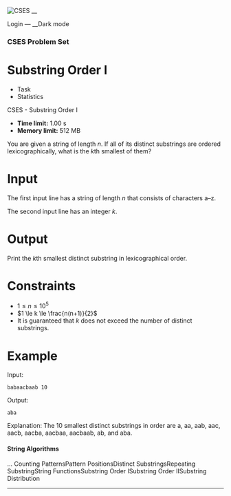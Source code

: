 ![CSES](/logo.png?1) __

Login — __Dark mode

### CSES Problem Set

# Substring Order I

  * Task
  * Statistics

CSES - Substring Order I

  * **Time limit:** 1.00 s
  * **Memory limit:** 512 MB

You are given a string of length $n$. If all of its distinct substrings are
ordered lexicographically, what is the $k$th smallest of them?

# Input

The first input line has a string of length $n$ that consists of characters
a–z.

The second input line has an integer $k$.

# Output

Print the $k$th smallest distinct substring in lexicographical order.

# Constraints

  * $1 \le n \le 10^5$
  * $1 \le k \le \frac{n(n+1)}{2}$
  * It is guaranteed that $k$ does not exceed the number of distinct substrings.

# Example

Input:

``` babaacbaab 10 ```

Output:

``` aba ```

Explanation: The 10 smallest distinct substrings in order are a, aa, aab, aac,
aacb, aacba, aacbaa, aacbaab, ab, and aba.

#### String Algorithms

... Counting PatternsPattern PositionsDistinct SubstringsRepeating
SubstringString FunctionsSubstring Order ISubstring Order IISubstring
Distribution

* * *

